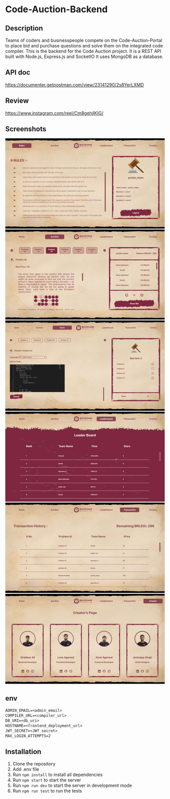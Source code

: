 # Code-Auction-Backend

## Description
Teams of coders and businesspeople compete on the Code-Auction-Portal to place bid and purchase questions and solve them on the integrated code compiler.
This is the backend for the Code Auction project. It is a REST API built with Node.js, Express.js and SocketIO It uses MongoDB as a database.

## API doc
https://documenter.getpostman.com/view/23141290/2s8YerLXMD

## Review
https://www.instagram.com/reel/Cm8gehjIKIG/

## Screenshots
![alt text](https://github.com/shahbaz42/code-auction-backend/blob/main/ScreenShots/rules.jpg?raw=true)
![alt text](https://github.com/shahbaz42/code-auction-backend/blob/main/ScreenShots/Auction%20Page.jpg?raw=true)
![alt text](https://github.com/shahbaz42/code-auction-backend/blob/main/ScreenShots/Coding%20page.jpg?raw=true)
![alt text](https://github.com/shahbaz42/code-auction-backend/blob/main/ScreenShots/leaderboard.jpg?raw=true)
![alt text](https://github.com/shahbaz42/code-auction-backend/blob/main/ScreenShots/Transaction%20History.jpg?raw=true)
![alt text](https://github.com/shahbaz42/code-auction-backend/blob/main/ScreenShots/About.jpg?raw=true)

## env
```
ADMIN_EMAIL=<admin_email>
COMPILER_URL=<compiler_url>
DB_URI=<db_uri>
HOSTNAME=<frontend_deployment_url>
JWT_SECRET=<JWT secret>
MAX_LOGIN_ATTEMPTS=2
```

## Installation
1. Clone the repository
2. Add .env file
3. Run `npm install` to install all dependencies
4. Run `npm start` to start the server
5. Run `npm run dev` to start the server in development mode
6. Run `npm run test` to run the tests
